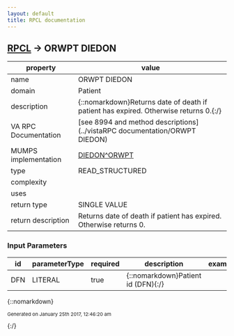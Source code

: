 ```yaml
---
layout: default
title: RPCL documentation
---
```




## [RPCL](TableOfContent.md) &#8594; ORWPT DIEDON 

 property | value 
--- | --- 
 name | ORWPT DIEDON
 domain | Patient
 description | {::nomarkdown}Returns date of death if patient has expired.  Otherwise returns 0.{:/}
 VA RPC Documentation | [see 8994 and method descriptions](../vistaRPC documentation/ORWPT DIEDON)
 MUMPS implementation | [DIEDON^ORWPT](http://code.osehra.org/dox/Routine_ORWPT_source.html)
 type | READ_STRUCTURED
 complexity | 
 uses | 
 return type | SINGLE VALUE
 return description | Returns date of death if patient has expired.  Otherwise returns 0.

### Input Parameters

| id | parameterType | required | description | example | 
| --- | --- | --- | --- | --- | 
| DFN | LITERAL | true | {::nomarkdown}Patient id (DFN){:/} |  | 

{::nomarkdown} <br/><p style="font-size: 11px">Generated on January 25th 2017, 12:46:20 am</p>{:/}